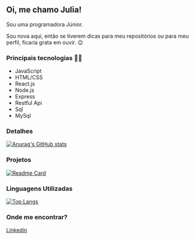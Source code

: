 ## Oi, me chamo Julia!

Sou uma programadora Júnior. 

Sou nova aqui, então se tiverem dicas para meu repositórios ou para meu perfil, ficaria grata em ouvir. :wink: 

### **Principais tecnologias :woman_technologist:**
- JavaScript
- HTML/CSS
- React.js
- Node.js
- Express
- Restful Api
- Sql
- MySql

### Detalhes
  
[![Anurag's GitHub stats](https://github-readme-stats.vercel.app/api?username=juhwiz&show_icons=true&theme=dark)](https://github.com/anuraghazra/github-readme-stats)

### Projetos

[![Readme Card](https://github-readme-stats.vercel.app/api/pin/?username=juhwiz&repo=Ailurus&theme=dark)](https://github.com/anuraghazra/github-readme-stats)

### Linguagens Utilizadas 

[![Top Langs](https://github-readme-stats.vercel.app/api/top-langs/?username=juhwiz&layout=compact)](https://github.com/anuraghazra/github-readme-stats)

### **Onde me encontrar?**

<a href="https://www.linkedin.com/in/julia-sim%C3%A3o-de-almeida-cruz-1a8a46199/" target="Linkedin">Linkedin</a>
